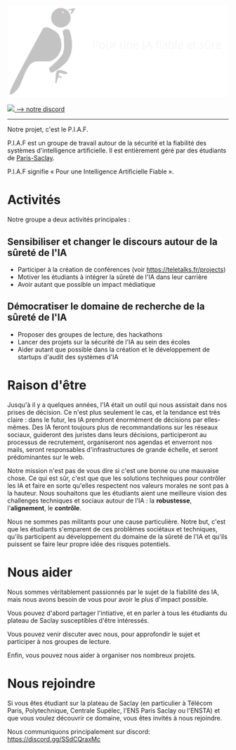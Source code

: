 
![image](https://raw.githubusercontent.com/ai-safety-saclay/.github/main/profile/piaf.svg)

<a href="https://discord.gg/zCyg7UWW2t">
  <img src="https://cdn.prod.website-files.com/6257adef93867e50d84d30e2/653714c1f22aef3b6921d63d_636e0a6ca814282eca7172c6_icon_clyde_white_RGB.svg" width="30rem"/>
   <span>--> notre discord</span>
</a>

<hr>

Notre projet, c'est le P.I.A.F.

P.I.A.F est un groupe de travail autour de la sécurité et la fiabilité des systèmes d'intelligence artificielle. Il est entièrement géré par des étudiants de [Paris-Saclay](https://fr.wikipedia.org/wiki/Paris-Saclay).

P.I.A.F signifie « Pour une Intelligence Artificielle Fiable ».

# Activités

Notre groupe a deux activités principales :


## Sensibiliser et changer le discours autour de la sûreté de l'IA

- Participer à la création de conférences (voir https://teletalks.fr/projects)
- Motiver les étudiants à intégrer la sûreté de l'IA dans leur carrière
- Avoir autant que possible un impact médiatique

## Démocratiser le domaine de recherche de la sûreté de l'IA 

- Proposer des groupes de lecture, des hackathons
- Lancer des projets sur la sécurité de l'IA au sein des écoles
- Aider autant que possible dans la création et le développement de startups d'audit des systèmes d'IA



# Raison d'être

Jusqu'à il y a quelques années, l'IA était un outil qui nous assistait dans nos prises de décision. Ce n'est plus seulement le cas, et la tendance est très claire : dans le futur, les IA prendront énormément de décisions par elles-mêmes. Des IA feront toujours plus de recommandations sur les réseaux sociaux, guideront des juristes dans leurs décisions, participeront au processus de recrutement, organiseront nos agendas et enverront nos mails, seront responsables d'infrastructures de grande échelle, et seront prédominantes sur le web.  

Notre mission n'est pas de vous dire si c'est une bonne ou une mauvaise chose. Ce qui est sûr, c'est que que les solutions techniques pour contrôler les IA et faire en sorte qu'elles respectent nos valeurs morales ne sont pas à la hauteur. Nous souhaitons que les étudiants aient une meilleure vision des challenges techniques et sociaux autour de l'IA : la **robustesse**, l'**alignement**, le **contrôle**.

Nous ne sommes pas militants pour une cause particulière. Notre but, c'est que les étudiants s'emparent de ces problèmes sociétaux et techniques, qu'ils participent au développement du domaine de la sûreté de l'IA et qu'ils puissent se faire leur propre idée des risques potentiels.

# Nous aider

Nous sommes véritablement passionnés par le sujet de la fiabilité des IA, mais nous avons besoin de vous pour avoir le plus d'impact possible.

Vous pouvez d'abord partager l'intiative, et en parler à tous les étudiants du plateau de Saclay susceptibles d'être intéressés.

Vous pouvez venir discuter avec nous, pour approfondir le sujet et participer à nos groupes de lecture.

Enfin, vous pouvez nous aider à organiser nos nombreux projets.

# Nous rejoindre

Si vous êtes étudiant sur la plateau de Saclay (en particulier à Télécom Paris, Polytechnique, Centrale Supélec, l'ENS Paris Saclay ou l'ENSTA) et que vous voulez découvrir ce domaine, vous êtes invités à nous rejoindre.

Nous communiquons principalement sur discord: <https://discord.gg/SSdCQraxMc>
